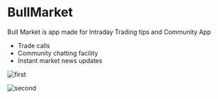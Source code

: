 # BullMarket
Bull Market is app made for Intraday Trading tips and Community App
* Trade calls
* Community chatting facility
* Instant market news updates

![first](https://user-images.githubusercontent.com/112856864/235055485-11fc8358-fcc9-41db-8223-b26c41b498d7.jpg)

![second](https://user-images.githubusercontent.com/112856864/235055497-8fa9a3bb-4d46-4409-840e-ea5ffe2ee9e7.jpg)
